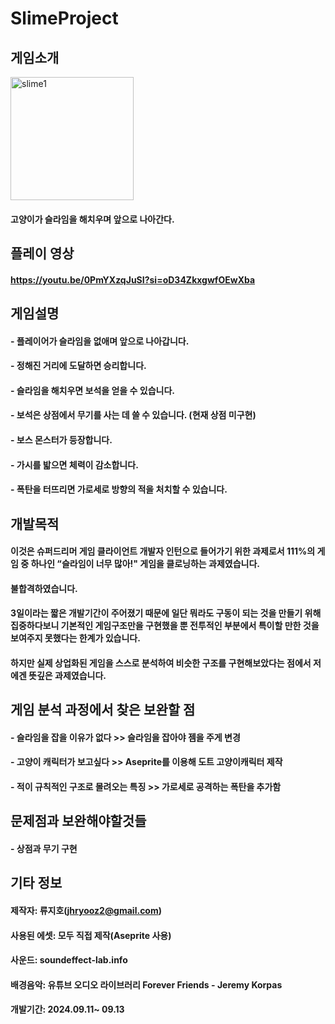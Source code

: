 # SlimeProject

## 게임소개
<img width="197" alt="slime1" src="https://github.com/user-attachments/assets/4c2328b4-c187-4e57-9c4c-9a0a15a43f66">


#### 고양이가 슬라임을 해치우며 앞으로 나아간다.

## 플레이 영상
#### https://youtu.be/0PmYXzqJuSI?si=oD34ZkxgwfOEwXba

## 게임설명
#### - 플레이어가 슬라임을 없애며 앞으로 나아갑니다.
#### - 정해진 거리에 도달하면 승리합니다.
#### - 슬라임을 해치우면 보석을 얻을 수 있습니다.
#### - 보석은 상점에서 무기를 사는 데 쓸 수 있습니다. (현재 상점 미구현)
#### - 보스 몬스터가 등장합니다.
#### - 가시를 밟으면 체력이 감소합니다.
#### - 폭탄을 터뜨리면 가로세로 방향의 적을 처치할 수 있습니다.


## 개발목적
#### 이것은 슈퍼드리머 게임 클라이언트 개발자 인턴으로 들어가기 위한 과제로서 111%의 게임 중 하나인 “슬라임이 너무 많아!" 게임을 클로닝하는 과제였습니다.
#### 불합격하였습니다.
#### 3일이라는 짧은 개발기간이 주어졌기 때문에 일단 뭐라도 구동이 되는 것을 만들기 위해 집중하다보니 기본적인 게임구조만을 구현했을 뿐 전투적인 부분에서 특이할 만한 것을 보여주지 못했다는 한계가 있습니다.
#### 하지만 실제 상업화된 게임을 스스로 분석하여 비슷한 구조를 구현해보았다는 점에서 저에겐 뜻깊은 과제였습니다.


## 게임 분석 과정에서 찾은 보완할 점
#### - 슬라임을 잡을 이유가 없다 >> 슬라임을 잡아야 젬을 주게 변경
#### - 고양이 캐릭터가 보고싶다 >> Aseprite를 이용해 도트 고양이캐릭터 제작
#### - 적이 규칙적인 구조로 몰려오는 특징 >> 가로세로 공격하는 폭탄을 추가함

## 문제점과 보완해야할것들
#### - 상점과 무기 구현

## 기타 정보
#### 제작자: 류지호(jhryooz2@gmail.com)
#### 사용된 에셋: 모두 직접 제작(Aseprite 사용)
#### 사운드: soundeffect-lab.info
#### 배경음악: 유튜브 오디오 라이브러리 Forever Friends - Jeremy Korpas
#### 개발기간: 2024.09.11~ 09.13
